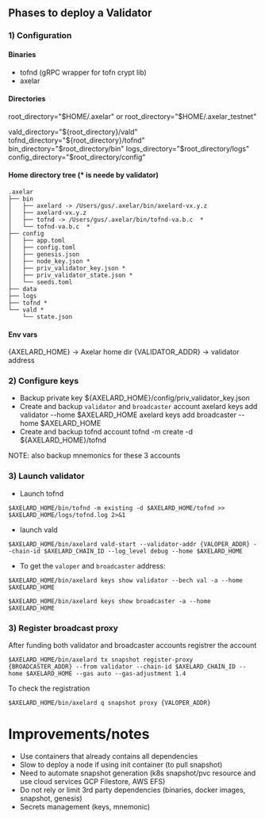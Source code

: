 ## Phases to deploy a Validator

### 1) Configuration

#### Binaries
- tofnd (gRPC wrapper for tofn crypt lib)
- axelar

#### Directories
root_directory="$HOME/.axelar" or root_directory="$HOME/.axelar_testnet"

vald_directory="${root_directory}/vald"
tofnd_directory="${root_directory}/tofnd"
bin_directory="$root_directory/bin"
logs_directory="$root_directory/logs"
config_directory="$root_directory/config"

#### Home directory tree (* is neede by validator)
```
.axelar
├── bin
│   ├── axelard -> /Users/gus/.axelar/bin/axelard-vx.y.z
│   ├── axelard-vx.y.z
│   ├── tofnd -> /Users/gus/.axelar/bin/tofnd-va.b.c  *
│   └── tofnd-va.b.c  *
├── config
│   ├── app.toml
│   ├── config.toml
│   ├── genesis.json
│   ├── node_key.json *
│   ├── priv_validator_key.json *
│   ├── priv_validator_state.json *
│   └── seeds.toml
├── data
├── logs
├── tofnd *
└── vald *
    └── state.json
```

#### Env vars
{AXELARD_HOME} -> Axelar home dir
{VALIDATOR_ADDR} -> validator address


### 2) Configure keys

- Backup private key ${AXELARD_HOME}/config/priv_validator_key.json
- Create and backup `validator` and `broadcaster` account
axelard keys add validator --home $AXELARD_HOME
axelard keys add broadcaster --home $AXELARD_HOME
- Create and backup tofnd account
tofnd -m create -d ${AXELARD_HOME}/tofnd

NOTE: also backup mnemonics for these 3 accounts


### 3) Launch validator

- Launch tofnd
```
$AXELARD_HOME/bin/tofnd -m existing -d $AXELARD_HOME/tofnd >> $AXELARD_HOME/logs/tofnd.log 2>&1
```

- launch vald
```
$AXELARD_HOME/bin/axelard vald-start --validator-addr {VALOPER_ADDR} --chain-id $AXELARD_CHAIN_ID --log_level debug --home $AXELARD_HOME
```


- To get the `valoper` and `broadcaster` address:
```
$AXELARD_HOME/bin/axelard keys show validator --bech val -a --home $AXELARD_HOME

$AXELARD_HOME/bin/axelard keys show broadcaster -a --home $AXELARD_HOME
```


### 3) Register broadcast proxy

After funding both validator and broadcaster accounts registrer the account
```
$AXELARD_HOME/bin/axelard tx snapshot register-proxy {BROADCASTER_ADDR} --from validator --chain-id $AXELARD_CHAIN_ID --home $AXELARD_HOME --gas auto --gas-adjustment 1.4
```

To check the registration
```
$AXELARD_HOME/bin/axelard q snapshot proxy {VALOPER_ADDR}
```



# Improvements/notes

- Use containers that already contains all dependencies
- Slow to deploy a node if using init container (to pull snapshot)
- Need to automate snapshot generation (k8s snapshot/pvc resource and use cloud services GCP Filestore, AWS EFS)
- Do not rely or limit 3rd party dependencies (binaries, docker images, snapshot, genesis)
- Secrets management (keys, mnemonic)
